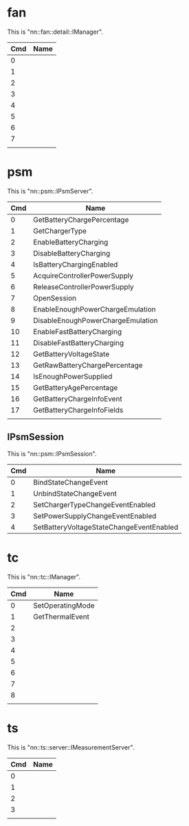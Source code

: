 # fan

This is "nn::fan::detail::IManager".

| Cmd | Name |
| --- | ---- |
| 0   |      |
| 1   |      |
| 2   |      |
| 3   |      |
| 4   |      |
| 5   |      |
| 6   |      |
| 7   |      |
|     |      |

# psm

This is "nn::psm::IPsmServer".

| Cmd | Name                              |
| --- | --------------------------------- |
| 0   | GetBatteryChargePercentage        |
| 1   | GetChargerType                    |
| 2   | EnableBatteryCharging             |
| 3   | DisableBatteryCharging            |
| 4   | IsBatteryChargingEnabled          |
| 5   | AcquireControllerPowerSupply      |
| 6   | ReleaseControllerPowerSupply      |
| 7   | OpenSession                       |
| 8   | EnableEnoughPowerChargeEmulation  |
| 9   | DisableEnoughPowerChargeEmulation |
| 10  | EnableFastBatteryCharging         |
| 11  | DisableFastBatteryCharging        |
| 12  | GetBatteryVoltageState            |
| 13  | GetRawBatteryChargePercentage     |
| 14  | IsEnoughPowerSupplied             |
| 15  | GetBatteryAgePercentage           |
| 16  | GetBatteryChargeInfoEvent         |
| 17  | GetBatteryChargeInfoFields        |
|     |                                   |

## IPsmSession

This is "nn::psm::IPsmSession".

| Cmd | Name                                     |
| --- | ---------------------------------------- |
| 0   | BindStateChangeEvent                     |
| 1   | UnbindStateChangeEvent                   |
| 2   | SetChargerTypeChangeEventEnabled         |
| 3   | SetPowerSupplyChangeEventEnabled         |
| 4   | SetBatteryVoltageStateChangeEventEnabled |

# tc

This is "nn::tc::IManager".

| Cmd | Name             |
| --- | ---------------- |
| 0   | SetOperatingMode |
| 1   | GetThermalEvent  |
| 2   |                  |
| 3   |                  |
| 4   |                  |
| 5   |                  |
| 6   |                  |
| 7   |                  |
| 8   |                  |
|     |                  |

# ts

This is "nn::ts::server::IMeasurementServer".

| Cmd | Name |
| --- | ---- |
| 0   |      |
| 1   |      |
| 2   |      |
| 3   |      |
|     |      |
